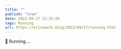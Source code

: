 ```yaml
---
title: ""
publish: "true"
date: 2022-09-27 12:35:29
tags: Running
url: https://ericmwalk.blog/2022/09/27/running.html
---
```


<div xmlns="http://www.w3.org/1999/xhtml">
<p>🏃 Running….</p>
</div>